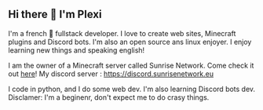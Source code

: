 ## Hi there 👋 I'm Plexi

I'm a french 🥖 fullstack developer. 
I love to create web sites, Minecraft plugins and Discord bots. I'm also an open source ans linux enjoyer.
I enjoy learning new things and speaking english!

I am the owner of a Minecraft server called Sunrise Network. Come check it out [here](https://sunrisenetwork.eu)! 
My discord server : https://discord.sunrisenetwork.eu

I code in python, and I do some web dev. I'm also learning Discord bots dev. Disclamer: 
I'm a beginenr, don't expect me to do crasy things.
